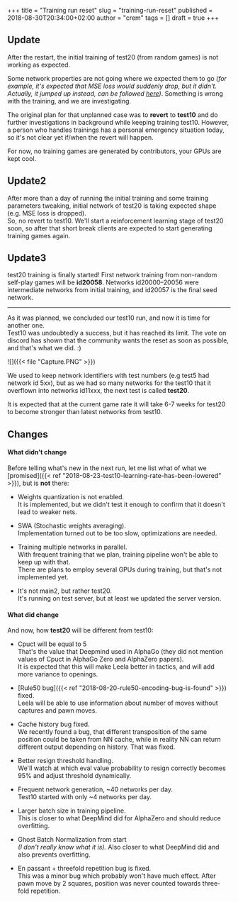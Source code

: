 +++
title = "Training run reset"
slug = "training-run-reset"
published = 2018-08-30T20:34:00+02:00
author = "crem"
tags = []
draft = true
+++

## Update

After the restart, the initial training of test20 (from random games) is not
working as expected.

Some network properties are not going where we expected them to go _(for
example, it's expected that MSE loss would suddenly drop, but it didn't.
Actually, it jumped up instead, can be
followed [here](http://testtraining.lczero.org/))_. Something is wrong with the
training, and we are investigating.

<!--more-->

The original plan for that unplanned case was to **revert** to **test10** and
do further investigations in background while keeping training test10.
However, a person who handles trainings has a personal emergency situation
today, so it's not clear yet if/when the revert will happen.

For now, no training games are generated by contributors, your GPUs are kept
cool.

## Update2

After more than a day of running the initial training and some training
parameters tweaking, initial network of test20 is taking expected shape (e.g.
MSE loss is dropped).  
So, no revert to test10. We'll start a reinforcement learning stage of test20
soon, so after that short break clients are expected to start generating
training games again.

## Update3

test20 training is finally started! First network training from non-random
self-play games will be **id20058**. Networks id20000–20056 were intermediate
networks from initial training, and id20057 is the final seed network.

* * *

As it was planned, we concluded our test10 run, and now it is time for another
one.  
Test10 was undoubtedly a success, but it has reached its limit. The vote on
discord has shown that the community wants the reset as soon as possible, and
that's what we did. :)

![]({{< file "Capture.PNG" >}})

We used to keep network identifiers with test numbers (e.g test5 had network
id 5xx), but as we had so many networks for the test10 that it overflown into
networks id11xxx, the next test is called **test20**.

It is expected that at the current game rate it will take 6-7 weeks for test20
to become stronger than latest networks from test10.

## Changes

#### What didn't change

Before telling what's new in the next run, let me list what of what we
[promised]({{< ref "2018-08-23-test10-learning-rate-has-been-lowered" >}}), but is **not** there:

  * Weights quantization is not enabled.  
It is implemented, but we didn't test it enough to confirm that it doesn't
lead to weaker nets.

  * SWA (Stochastic weights averaging).  
Implementation turned out to be too slow, optimizations are needed.

  * Training multiple networks in parallel.  
With frequent training that we plan, training pipeline won't be able to keep
up with that.  
There are plans to employ several GPUs during training, but that's not
implemented yet.

  * It's not main2, but rather test20.  
It's running on test server, but at least we updated the server version.

#### What did change

And now, how **test20** will be different from test10:

  * Cpuct will be equal to 5  
That's the value that Deepmind used in AlphaGo (they did not mention values of
Cpuct in AlphaGo Zero and AlphaZero papers).  
It is expected that this will make Leela better in tactics, and will add more
variance to openings.

  * [Rule50 bug]({{< ref "2018-08-20-rule50-encoding-bug-is-found" >}}) fixed.  
Leela will be able to use information about number of moves without captures
and pawn moves.

  * Cache history bug fixed.  
We recently found a bug, that different transposition of the same position
could be taken from NN cache, while in reality NN can return different output
depending on history. That was fixed.

  * Better resign threshold handling.  
We'll watch at which eval value probability to resign correctly becomes 95%
and adjust threshold dynamically.

  * Frequent network generation, ~40 networks per day.  
Test10 started with only ~4 networks per day.

  * Larger batch size in training pipeline.  
This is closer to what DeepMind did for AlphaZero and should reduce
overfitting.

  * Ghost Batch Normalization from start  
 _(I don't really know what it is)._ Also closer to what DeepMind did and also
prevents overfitting.

  * En passant + threefold repetition bug is fixed.  
This was a minor bug which probably won't have much effect. After pawn move by
2 squares, position was never counted towards three-fold repetition.
